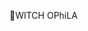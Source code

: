 💜WITCH OPhiLA

<!---
ophintherain/ophintherain is a ✨ special ✨ repository because its `README.md` (this file) appears on your GitHub profile.
You can click the Preview link to take a look at your changes.
--->
